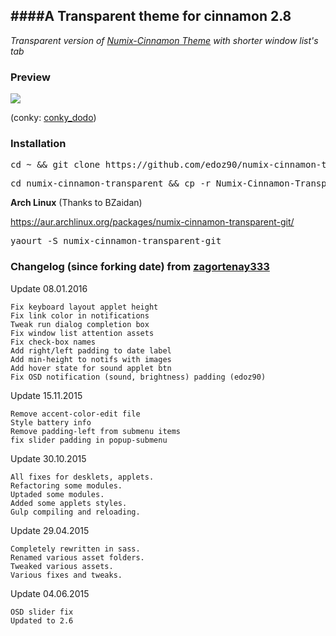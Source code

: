 ####A Transparent theme for cinnamon __2.8__
---
_Transparent version of [Numix-Cinnamon Theme](https://github.com/zagortenay333/numix-cinnamon) with shorter window list's tab_

### Preview
<img src="https://raw.githubusercontent.com/edoz90/numix-cinnamon-transparent/master/NumixTransparent.png" />

(conky: [conky_dodo](https://github.com/edoz90/conky_dodo]))

### Installation
<pre>cd ~ && git clone https://github.com/edoz90/numix-cinnamon-transparent.git</pre>
<pre>cd numix-cinnamon-transparent && cp -r Numix-Cinnamon-Transparent ~/.themes/</pre>

**Arch Linux** (Thanks to BZaidan)

https://aur.archlinux.org/packages/numix-cinnamon-transparent-git/
<pre>yaourt -S numix-cinnamon-transparent-git</pre>

### Changelog (since forking date) from [zagortenay333](https://github.com/zagortenay333)

Update 08.01.2016

    Fix keyboard layout applet height
    Fix link color in notifications
    Tweak run dialog completion box
    Fix window list attention assets
    Fix check-box names
    Add right/left padding to date label
    Add min-height to notifs with images
    Add hover state for sound applet btn
    Fix OSD notification (sound, brightness) padding (edoz90)

Update 15.11.2015

    Remove accent-color-edit file
    Style battery info
    Remove padding-left from submenu items
    fix slider padding in popup-submenu
    
Update 30.10.2015

    All fixes for desklets, applets.
    Refactoring some modules.
    Uptaded some modules.
    Added some applets styles.
    Gulp compiling and reloading.
	
Update 29.04.2015

    Completely rewritten in sass.
    Renamed various asset folders.
    Tweaked various assets.
    Various fixes and tweaks.

Update 04.06.2015

    OSD slider fix
    Updated to 2.6
